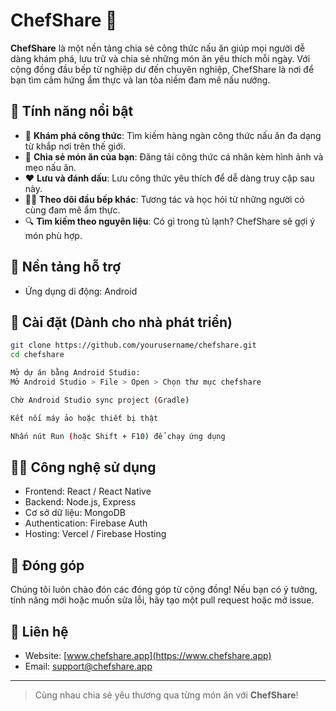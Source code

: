 # ChefShare 🍳

**ChefShare** là một nền tảng chia sẻ công thức nấu ăn giúp mọi người dễ dàng khám phá, lưu trữ và chia sẻ những món ăn yêu thích mỗi ngày. Với cộng đồng đầu bếp từ nghiệp dư đến chuyên nghiệp, ChefShare là nơi để bạn tìm cảm hứng ẩm thực và lan tỏa niềm đam mê nấu nướng.

## 🌟 Tính năng nổi bật

- 📖 **Khám phá công thức**: Tìm kiếm hàng ngàn công thức nấu ăn đa dạng từ khắp nơi trên thế giới.
- 📝 **Chia sẻ món ăn của bạn**: Đăng tải công thức cá nhân kèm hình ảnh và mẹo nấu ăn.
- ❤️ **Lưu và đánh dấu**: Lưu công thức yêu thích để dễ dàng truy cập sau này.
- 👨‍🍳 **Theo dõi đầu bếp khác**: Tương tác và học hỏi từ những người có cùng đam mê ẩm thực.
- 🔍 **Tìm kiếm theo nguyên liệu**: Có gì trong tủ lạnh? ChefShare sẽ gợi ý món phù hợp.

## 📱 Nền tảng hỗ trợ

- Ứng dụng di động: Android

## 🚀 Cài đặt (Dành cho nhà phát triển)

```bash
git clone https://github.com/yourusername/chefshare.git
cd chefshare

Mở dự án bằng Android Studio:
Mở Android Studio > File > Open > Chọn thư mục chefshare

Chờ Android Studio sync project (Gradle)

Kết nối máy ảo hoặc thiết bị thật

Nhấn nút Run (hoặc Shift + F10) để chạy ứng dụng
```

## 🧑‍💻 Công nghệ sử dụng

- Frontend: React / React Native
- Backend: Node.js, Express
- Cơ sở dữ liệu: MongoDB
- Authentication: Firebase Auth
- Hosting: Vercel / Firebase Hosting

## 🤝 Đóng góp

Chúng tôi luôn chào đón các đóng góp từ cộng đồng! Nếu bạn có ý tưởng, tính năng mới hoặc muốn sửa lỗi, hãy tạo một pull request hoặc mở issue.

## 📧 Liên hệ

- Website: [www.chefshare.app](https://www.chefshare.app)
- Email: support@chefshare.app

---

> Cùng nhau chia sẻ yêu thương qua từng món ăn với **ChefShare**!

